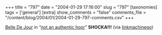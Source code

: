 +++
title = "797"
date = "2004-01-29 17:16:00"
slug = "797"
[taxonomies]
tags = ['general']
[extra]
show_comments = "false"
comments_file = "/content/blog/2004/01/2004-01-29-797-comments.csv"
+++

[Belle De Jour](belledejour-uk.blogspot.com/) in “[not an authentic hoor](http://www.popbitch.com/newboard/2004/01/27/13/0/)” **SHOCKA!!!** (via [linkmachinego](http://www.timemachinego.com/linkmachinego/2004_01_01_archive.php#107536519121322198))
